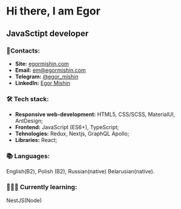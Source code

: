 

# Hi there, I am Egor 

## JavaSctipt developer


### 📧Contacts:

- **Site:** [egormishin.com](https://egormishin.com/)
- **Email:** em@egormishin.com
- **Telegram:** [@egor_mishin](https://t.me/egor_mishin)
- **LinkedIn:** [Egor Mishin](https://www.linkedin.com/in/egormishin/)

### 🛠 Tech stack:
- **Responsive web-development:** HTML5, CSS/SCSS, MaterialUI, AntDesign;
- **Frontend:** JavaScript (ES6+), TypeScript;
- **Tehnologies:** Redux, Nextjs, GraphQL Apollo;
-  **Libraries:** React;


### 📚 Languages:
English(B2), Polish (B2), Russian(native) Belarusian(native).


### 👨🏻‍🎓 Currently learning:
NestJS(Node)
